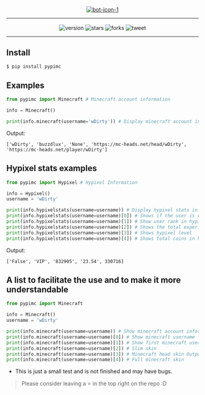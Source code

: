 <center><a href="https://github.com/lbeete"><img src="https://i.imgur.com/AREiNyC.png" alt="bot-icon-1" border="0"></a></center>

---
<div align="center">
  <a><img align="center" alt="version" src="https://img.shields.io/badge/Version-1.0-brightgreen"></a>
  <a><img align="center" alt="stars" src="https://img.shields.io/github/stars/lbeete/NamePY"></a>
  <a><img align="center" alt="forks" src="https://img.shields.io/github/forks/lbeete/NamePY"></a>
  <a><img align="center" alt="tweet" src="https://img.shields.io/twitter/url?url=https%3A%2F%2Fgithub.com%2Flbeete%2FNamePY"</a>
</div>

---

## Install
```
$ pip install pypimc
```

## Examples
```py
from pypimc import Minecraft # Minecraft account information 

info = Minecraft()

print(info.minecraft(username='wDirty')) # Display minecraft account information on screen
```
Output:
```
['wDirty', 'buzzdlux', 'None', 'https://mc-heads.net/head/wDirty', 'https://mc-heads.net/player/wDirty']
```
## Hypixel stats examples
```py
from pypimc import Hypixel # Hypixel Information

info = Hypixel()
username = 'wDirty'

print(info.hypixelstats(username=username)) # Display hypixel stats in list
print(info.hypixelstats(username=username)[0]) # Shows if the user is connected to hypixel True/False
print(info.hypixelstats(username=username)[1]) # Show user rank in hypixel
print(info.hypixelstats(username=username)[2]) # Shows the total experience on the server
print(info.hypixelstats(username=username)[3]) # Shows hypixel level
print(info.hypixelstats(username=username)[4]) # Shows total coins in hypixel
```
Output:
```
['False', 'VIP', '832905', '23.54', 330716]
```

## A list to facilitate the use and to make it more understandable

```py
from pypimc import Minecraft

info = Minecraft()
username = 'wDirty'

print(info.minecraft(username=username)) # Show minecraft account information in list
print(info.minecraft(username=username)[0]) # Show minecraft username
print(info.minecraft(username=username)[1]) # Show first minecraft username
print(info.minecraft(username=username)[2]) # Slim skin
print(info.minecraft(username=username)[3]) # Minecraft head skin Output example: https://mc-heads.net/head/wDirty
print(info.minecraft(username=username)[4]) # Full minecraft skin
```

- This is just a small test and is not finished and may have bugs.
> Please consider leaving a ⭐ in the top right on the repo :D
